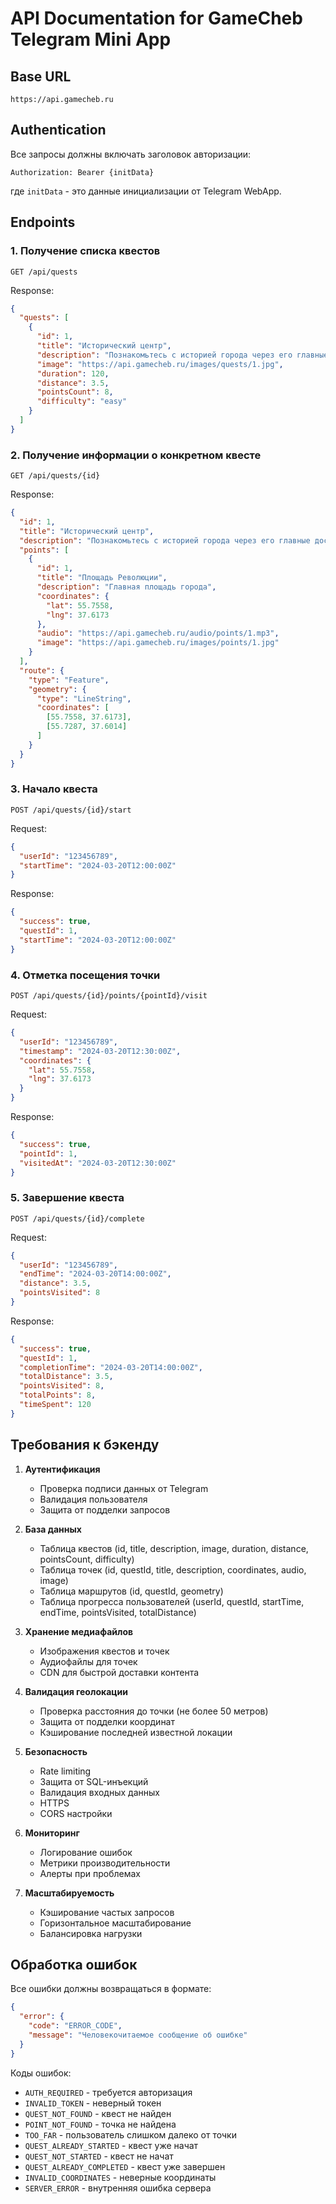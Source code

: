 # API Documentation for GameCheb Telegram Mini App

## Base URL
```
https://api.gamecheb.ru
```

## Authentication
Все запросы должны включать заголовок авторизации:
```
Authorization: Bearer {initData}
```
где `initData` - это данные инициализации от Telegram WebApp.

## Endpoints

### 1. Получение списка квестов
```
GET /api/quests
```

Response:
```json
{
  "quests": [
    {
      "id": 1,
      "title": "Исторический центр",
      "description": "Познакомьтесь с историей города через его главные достопримечательности",
      "image": "https://api.gamecheb.ru/images/quests/1.jpg",
      "duration": 120,
      "distance": 3.5,
      "pointsCount": 8,
      "difficulty": "easy"
    }
  ]
}
```

### 2. Получение информации о конкретном квесте
```
GET /api/quests/{id}
```

Response:
```json
{
  "id": 1,
  "title": "Исторический центр",
  "description": "Познакомьтесь с историей города через его главные достопримечательности",
  "points": [
    {
      "id": 1,
      "title": "Площадь Революции",
      "description": "Главная площадь города",
      "coordinates": {
        "lat": 55.7558,
        "lng": 37.6173
      },
      "audio": "https://api.gamecheb.ru/audio/points/1.mp3",
      "image": "https://api.gamecheb.ru/images/points/1.jpg"
    }
  ],
  "route": {
    "type": "Feature",
    "geometry": {
      "type": "LineString",
      "coordinates": [
        [55.7558, 37.6173],
        [55.7287, 37.6014]
      ]
    }
  }
}
```

### 3. Начало квеста
```
POST /api/quests/{id}/start
```

Request:
```json
{
  "userId": "123456789",
  "startTime": "2024-03-20T12:00:00Z"
}
```

Response:
```json
{
  "success": true,
  "questId": 1,
  "startTime": "2024-03-20T12:00:00Z"
}
```

### 4. Отметка посещения точки
```
POST /api/quests/{id}/points/{pointId}/visit
```

Request:
```json
{
  "userId": "123456789",
  "timestamp": "2024-03-20T12:30:00Z",
  "coordinates": {
    "lat": 55.7558,
    "lng": 37.6173
  }
}
```

Response:
```json
{
  "success": true,
  "pointId": 1,
  "visitedAt": "2024-03-20T12:30:00Z"
}
```

### 5. Завершение квеста
```
POST /api/quests/{id}/complete
```

Request:
```json
{
  "userId": "123456789",
  "endTime": "2024-03-20T14:00:00Z",
  "distance": 3.5,
  "pointsVisited": 8
}
```

Response:
```json
{
  "success": true,
  "questId": 1,
  "completionTime": "2024-03-20T14:00:00Z",
  "totalDistance": 3.5,
  "pointsVisited": 8,
  "totalPoints": 8,
  "timeSpent": 120
}
```

## Требования к бэкенду

1. **Аутентификация**
   - Проверка подписи данных от Telegram
   - Валидация пользователя
   - Защита от подделки запросов

2. **База данных**
   - Таблица квестов (id, title, description, image, duration, distance, pointsCount, difficulty)
   - Таблица точек (id, questId, title, description, coordinates, audio, image)
   - Таблица маршрутов (id, questId, geometry)
   - Таблица прогресса пользователей (userId, questId, startTime, endTime, pointsVisited, totalDistance)

3. **Хранение медиафайлов**
   - Изображения квестов и точек
   - Аудиофайлы для точек
   - CDN для быстрой доставки контента

4. **Валидация геолокации**
   - Проверка расстояния до точки (не более 50 метров)
   - Защита от подделки координат
   - Кэширование последней известной локации

5. **Безопасность**
   - Rate limiting
   - Защита от SQL-инъекций
   - Валидация входных данных
   - HTTPS
   - CORS настройки

6. **Мониторинг**
   - Логирование ошибок
   - Метрики производительности
   - Алерты при проблемах

7. **Масштабируемость**
   - Кэширование частых запросов
   - Горизонтальное масштабирование
   - Балансировка нагрузки

## Обработка ошибок

Все ошибки должны возвращаться в формате:
```json
{
  "error": {
    "code": "ERROR_CODE",
    "message": "Человекочитаемое сообщение об ошибке"
  }
}
```

Коды ошибок:
- `AUTH_REQUIRED` - требуется авторизация
- `INVALID_TOKEN` - неверный токен
- `QUEST_NOT_FOUND` - квест не найден
- `POINT_NOT_FOUND` - точка не найдена
- `TOO_FAR` - пользователь слишком далеко от точки
- `QUEST_ALREADY_STARTED` - квест уже начат
- `QUEST_NOT_STARTED` - квест не начат
- `QUEST_ALREADY_COMPLETED` - квест уже завершен
- `INVALID_COORDINATES` - неверные координаты
- `SERVER_ERROR` - внутренняя ошибка сервера 